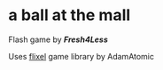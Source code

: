 a ball at the mall
==============

Flash game by ***Fresh4Less***

Uses [flixel] game library by AdamAtomic

[flixel]: https://github.com/AdamAtomic/flixel